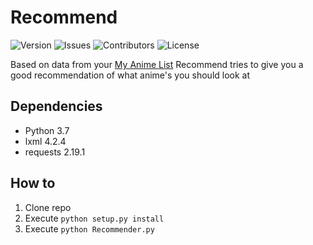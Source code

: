 # Recommend
![Version](https://img.shields.io/github/release/T1nyTim/Recommend/all.svg)
![Issues](https://img.shields.io/github/issues/T1nyTim/Recommend.svg)
![Contributors](https://img.shields.io/github/contributors/T1nyTim/Recommend.svg)
![License](https://img.shields.io/github/license/T1nyTim/Recommend.svg)

Based on data from your [My Anime List](https://myanimelist.net/) Recommend tries to give you a good recommendation of what anime's you should look at

## Dependencies
 - Python 3.7
 - lxml 4.2.4
 - requests 2.19.1
 
## How to
 1. Clone repo
 2. Execute `python setup.py install`
 3. Execute `python Recommender.py`